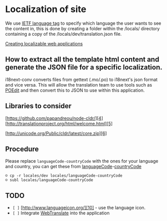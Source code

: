 # Localization of site

We use [IETF language tag][1] to specify which language the user wants to see the content in, this is done by creating a folder within the /locals/ directory containing a copy of the /locals/dev/translation.json file.


[Creating localizable web applications][2]

## How to extract all the template html content and generate the JSON file for a specific localization.

i18next-conv converts files from gettext (.mo/.po) to i18next's json format and vice versa. This will allow the translation team to use tools such as [POEdit][3] and then convert this to JSON to use within this application.

## Libraries to consider

[https://github.com/papandreou/node-cldr/][4]
[http://translationproject.org/html/welcome.html][5]

[http://unicode.org/Public/cldr/latest/core.zip][6]

## Procedure
Please replace `languageCode-countryCode` with the ones for your language and country, you can get these from [languageCode][7]-[countryCode][8]

	☺ cp -r locales/dev locales/languageCode-countryCode
	☺ subl locales/languageCode-countryCode


## TODO
- `[ ]` [http://www.languageicon.org/][10] - use the language icon.
- `[ ]` Integrate [WebTranslate][11] into the application

[1]: http://en.wikipedia.org/wiki/IETF_language_tag
[2]: https://developer.mozilla.org/en-US/docs/Web_Localizability/Creating_localizable_web_applications
[3]: http://www.poedit.net/
[4]: https://github.com/papandreou/node-cldr/
[5]: http://translationproject.org/html/welcome.html
[6]: http://unicode.org/Public/cldr/latest/core.zip
[7]: http://www.iana.org/assignments/language-subtag-registry
[8]: http://www.iso.org/iso/country_codes/iso_3166_code_lists/country_names_and_code_elements.htm
[9]: https://github.com/TZM/tzm-blade/wiki/Localization-and-Intrenationalization-of-ZMGC-application
[10]: http://www.languageicon.org/
[11]: https://github.com/jamuhl/i18next-webtranslate
